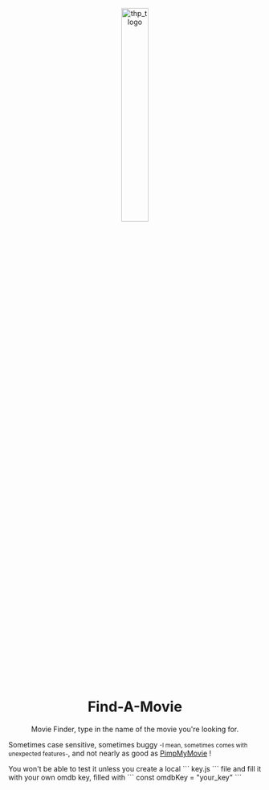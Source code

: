 <div>
  <p align="center" width="100%">
    <a href="https://www.thehackingproject.org/"><img width="33%" src="https://i0.wp.com/chromebooklive.com/wp-content/uploads/2018/11/the_hacking_project_logo.png?resize=620%2C171&ssl=1" width="20%" alt="thp_tlogo"/></a>
  </p>
</div>
</br></br>
<div>
  <h1 align="center" width="100%">Find-A-Movie</h1>
  <p align="center" width="100%">Movie Finder, type in the name of the movie you're looking for.
  </p>
  <p>Sometimes case sensitive, sometimes buggy <small>-I mean, sometimes comes with unexpected features-</small>, and not nearly as good as <a href="http://pimpmymovie.herokuapp.com/">PimpMyMovie</a> !</p>
  <p>You won't be able to test it unless you create a local ```
  key.js
``` file and fill it with your own omdb key, filled with ```
const omdbKey = "your_key"
```</p>
</div>
